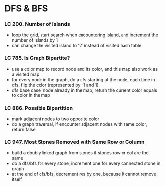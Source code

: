 # DFS & BFS
### LC 200. Number of Islands
* loop the grid, start search when encountering island, and increment the number of islands by 1
* can change the visited island to '2' instead of visited hash table.

### LC 785. Is Graph Bipartite?
* use a color map to record node and its color, and this map also work as a visited map
* for every node in the graph, do a dfs starting at the node, each time in dfs, flip the color (represented by -1 and 1)
* dfs base case: node already in the map, return the current color equals to color in the map
### LC 886. Possible Bipartition
* mark adjacent nodes to two opposite color
* do a graph traversal, if encounter adjacent nodes with same color, return false

### LC 947. Most Stones Removed with Same Row or Column
* build a doubly linked graph from stones if stones row or col are the same
* do a dfs/bfs for every stone, increment one for every connected stone in graph
* at the end of dfs/bfs, decrement res by one, because it cannot remove itself
